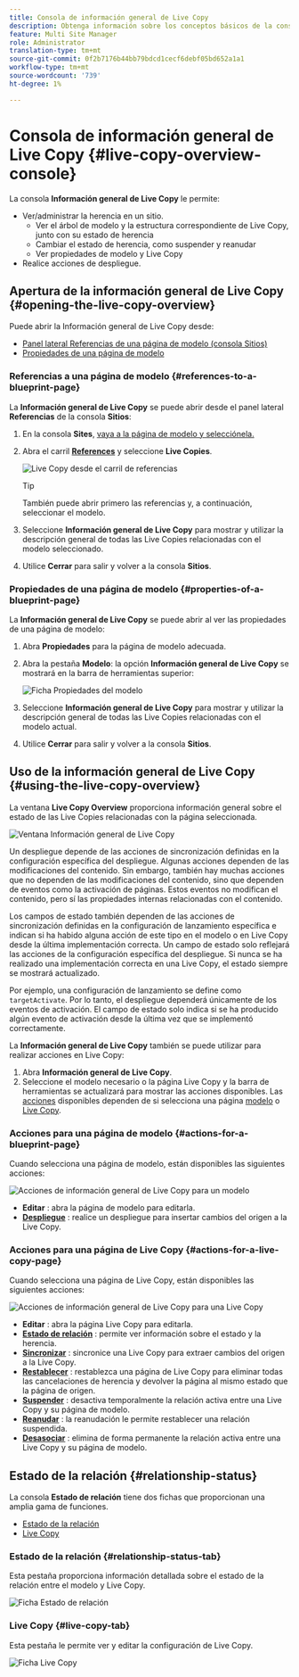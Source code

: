 ```yaml
---
title: Consola de información general de Live Copy
description: Obtenga información sobre los conceptos básicos de la consola de información general de Live Copy para comprender rápidamente el estado de las Live Copies y sincronizar el contenido.
feature: Multi Site Manager
role: Administrator
translation-type: tm+mt
source-git-commit: 0f2b7176b44bb79bdcd1cecf6debf05bd652a1a1
workflow-type: tm+mt
source-wordcount: '739'
ht-degree: 1%

---
```



# Consola de información general de Live Copy {#live-copy-overview-console}

La consola **Información general de Live Copy** le permite:

* Ver/administrar la herencia en un sitio.
   * Ver el árbol de modelo y la estructura correspondiente de Live Copy, junto con su estado de herencia
   * Cambiar el estado de herencia, como suspender y reanudar
   * Ver propiedades de modelo y Live Copy
* Realice acciones de despliegue.

## Apertura de la información general de Live Copy {#opening-the-live-copy-overview}

Puede abrir la Información general de Live Copy desde:

* [Panel lateral Referencias de una página de modelo (consola Sitios)](#opening-live-copy-overview-references-for-a-blueprint-page)
* [Propiedades de una página de modelo](#opening-live-copy-overview-properties-of-a-blueprint-page)

### Referencias a una página de modelo {#references-to-a-blueprint-page}

La **Información general de Live Copy** se puede abrir desde el panel lateral **Referencias** de la consola **Sitios**:

1. En la consola **Sites**, [vaya a la página de modelo y selecciónela.](/help/sites-cloud/authoring/getting-started/basic-handling.md#viewing-and-selecting-resources)
1. Abra el carril **[References](/help/sites-cloud/authoring/getting-started/basic-handling.md#references)** y seleccione **Live Copies**.

   ![Live Copy desde el carril de referencias](../assets/live-copy-references.png)

   >[!TIP]
   >
   >También puede abrir primero las referencias y, a continuación, seleccionar el modelo.

1. Seleccione **Información general de Live Copy** para mostrar y utilizar la descripción general de todas las Live Copies relacionadas con el modelo seleccionado.
1. Utilice **Cerrar** para salir y volver a la consola **Sitios**.

### Propiedades de una página de modelo {#properties-of-a-blueprint-page}

La **Información general de Live Copy** se puede abrir al ver las propiedades de una página de modelo:

1. Abra **Propiedades** para la página de modelo adecuada.
1. Abra la pestaña **Modelo**: la opción **Información general de Live Copy** se mostrará en la barra de herramientas superior:

   ![Ficha Propiedades del modelo](../assets/live-copy-blueprint-tab.png)

1. Seleccione **Información general de Live Copy** para mostrar y utilizar la descripción general de todas las Live Copies relacionadas con el modelo actual.

1. Utilice **Cerrar** para salir y volver a la consola **Sitios**.

## Uso de la información general de Live Copy {#using-the-live-copy-overview}

La ventana **Live Copy Overview** proporciona información general sobre el estado de las Live Copies relacionadas con la página seleccionada.

![Ventana Información general de Live Copy](../assets/live-copy-overview.png)

Un despliegue depende de las acciones de sincronización definidas en la configuración específica del despliegue. Algunas acciones dependen de las modificaciones del contenido. Sin embargo, también hay muchas acciones que no dependen de las modificaciones del contenido, sino que dependen de eventos como la activación de páginas. Estos eventos no modifican el contenido, pero sí las propiedades internas relacionadas con el contenido.

Los campos de estado también dependen de las acciones de sincronización definidas en la configuración de lanzamiento específica e indican si ha habido alguna acción de este tipo en el modelo o en Live Copy desde la última implementación correcta. Un campo de estado solo reflejará las acciones de la configuración específica del despliegue. Si nunca se ha realizado una implementación correcta en una Live Copy, el estado siempre se mostrará actualizado.

Por ejemplo, una configuración de lanzamiento se define como `targetActivate`. Por lo tanto, el despliegue dependerá únicamente de los eventos de activación. El campo de estado solo indica si se ha producido algún evento de activación desde la última vez que se implementó correctamente.

La **Información general de Live Copy** también se puede utilizar para realizar acciones en Live Copy:

1. Abra **Información general de Live Copy**.
1. Seleccione el modelo necesario o la página Live Copy y la barra de herramientas se actualizará para mostrar las acciones disponibles. Las [acciones](overview.md#terms-used) disponibles dependen de si selecciona una página [modelo](#actions-for-a-blueprint-page) o [Live Copy](#actions-for-a-live-copy-page).

### Acciones para una página de modelo {#actions-for-a-blueprint-page}

Cuando selecciona una página de modelo, están disponibles las siguientes acciones:

![Acciones de información general de Live Copy para un modelo](../assets/live-copy-overview-actions-blueprint.png)

* **Editar** : abra la página de modelo para editarla.
* **[Despliegue](overview.md#rollout-and-synchronize)** : realice un despliegue para insertar cambios del origen a la Live Copy.

### Acciones para una página de Live Copy {#actions-for-a-live-copy-page}

Cuando selecciona una página de Live Copy, están disponibles las siguientes acciones:

![Acciones de información general de Live Copy para una Live Copy](../assets/live-copy-overview-actions.png)

* **Editar** : abra la página Live Copy para editarla.
* **[Estado de relación](#relationship-status)** : permite ver información sobre el estado y la herencia.
* **[Sincronizar](overview.md#rollout-and-synchronize)** : sincronice una Live Copy para extraer cambios del origen a la Live Copy.
* **[Restablecer](creating-live-copies.md#resetting-a-live-copy-page)** : restablezca una página de Live Copy para eliminar todas las cancelaciones de herencia y devolver la página al mismo estado que la página de origen.
* **[Suspender](overview.md#suspending-and-cancelling-inheritance-and-synchronization)** : desactiva temporalmente la relación activa entre una Live Copy y su página de modelo.
* **[Reanudar](creating-live-copies.md#resuming-inheritance-for-a-page)** : la reanudación le permite restablecer una relación suspendida.
* **[Desasociar](overview.md#detaching-a-live-copy)** : elimina de forma permanente la relación activa entre una Live Copy y su página de modelo.

## Estado de la relación {#relationship-status}

La consola **Estado de relación** tiene dos fichas que proporcionan una amplia gama de funciones.

* [Estado de la relación](#relationship-status-tab)
* [Live Copy   ](#live-copy-tab)

### Estado de la relación {#relationship-status-tab}

Esta pestaña proporciona información detallada sobre el estado de la relación entre el modelo y Live Copy.

![Ficha Estado de relación](../assets/live-copy-relationship-status.png)

### Live Copy    {#live-copy-tab}

Esta pestaña le permite ver y editar la configuración de Live Copy.

![Ficha Live Copy](../assets/live-copy-relationship-status-live-copy.png)
